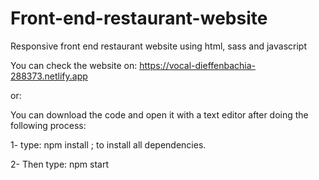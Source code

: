 # Front-end-restaurant-website
Responsive front end restaurant website using html, sass and javascript 

You can check the website on: https://vocal-dieffenbachia-288373.netlify.app  

or: 

 You can download the code and open it with a text editor after doing the following process:

1- type: npm install ; to install all dependencies.

2- Then type: npm start

